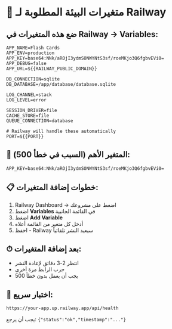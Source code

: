 # 🔧 متغيرات البيئة المطلوبة لـ Railway

## ضع هذه المتغيرات في Railway → Variables:

```
APP_NAME=Flash Cards
APP_ENV=production
APP_KEY=base64:NNk/aROjI3ydmSONWYNtS3sf/roeMKjo3Q6fgbvEVi0=
APP_DEBUG=false
APP_URL=${{RAILWAY_PUBLIC_DOMAIN}}

DB_CONNECTION=sqlite
DB_DATABASE=/app/database/database.sqlite

LOG_CHANNEL=stack
LOG_LEVEL=error

SESSION_DRIVER=file
CACHE_STORE=file
QUEUE_CONNECTION=database

# Railway will handle these automatically
PORT=${{PORT}}
```

## 🚨 المتغير الأهم (السبب في خطأ 500):
```
APP_KEY=base64:NNk/aROjI3ydmSONWYNtS3sf/roeMKjo3Q6fgbvEVi0=
```

## 📋 خطوات إضافة المتغيرات:

1. Railway Dashboard → اضغط على مشروعك
2. اضغط **Variables** في القائمة الجانبية
3. اضغط **Add Variable**
4. أدخل كل متغير من القائمة أعلاه
5. احفظ - Railway سيعيد النشر تلقائياً

## ⏱ بعد إضافة المتغيرات:
- انتظر 2-3 دقائق لإعادة النشر
- جرب الرابط مرة أخرى
- يجب أن يعمل بدون خطأ 500

## 🧪 اختبار سريع:
```
https://your-app.up.railway.app/api/health
```
يجب أن يرجع: `{"status":"ok","timestamp":"..."}`
